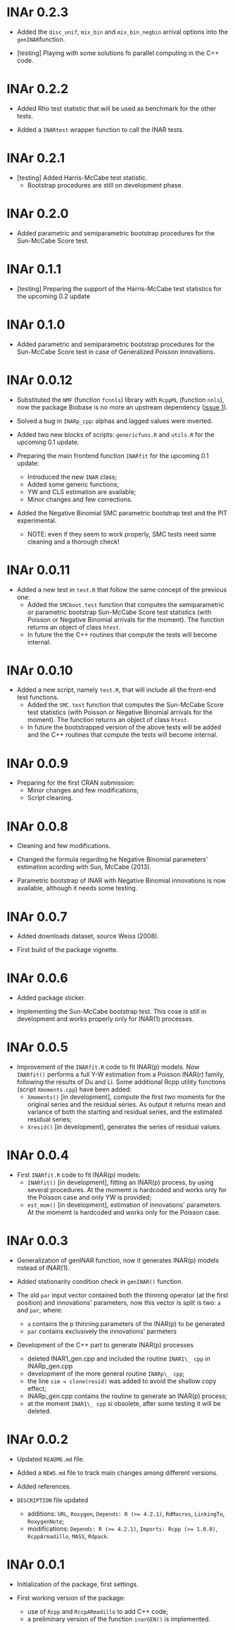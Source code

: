 # INAr 0.2.3

* Added  the `disc_unif`, `mix_bin` and `mix_bin_negbin` arrival options into the `genINAR`function.

* [testing] Playing with some solutions fo parallel computing in the C++ code.


# INAr 0.2.2

* Added Rho test statistic that will be used as benchmark for the other tests.

* Added a `INARtest` wrapper function to call the INAR tests.


# INAr 0.2.1

* [testing] Added Harris-McCabe test statistic.
    * Bootstrap procedures are still on development phase.


# INAr 0.2.0

* Added parametric and semiparametric bootstrap procedures for the Sun-McCabe Score test.


# INAr 0.1.1

* [testing] Preparing the support of the Harris-McCabe test statistics for the upcoming 0.2 update


# INAr 0.1.0

* Added parametric and semiparametric bootstrap procedures for the Sun-McCabe Score test in case of Generalized Poisson innovations.


# INAr 0.0.12

* Substituted the `NMF` (function `fcnnls`) library with `RcppML` (function `nnls`), now the package Biobase is no more an upstream dependency ([issue 1](https://github.com/blog-neas/INAr/issues/1)).

* Solved a bug in `INARp_cpp`: alphas and lagged values were inverted.

* Added two new blocks of scripts: `genericfuns.R` and `utils.R` for the upcoming 0.1 update.

* Preparing the main frontend function `INARfit` for the upcoming 0.1 update:
  * Introduced the new `INAR` class;
  * Added some generic functions;
  * YW and CLS estimation are available;
  * Minor changes and few corrections.

* Added the Negative Binomial SMC parametric bootstrap test and the PIT experimental.
  * NOTE: even if they seem to work properly, SMC tests need some cleaning and a thorough check!


# INAr 0.0.11

* Added a new test in `test.R` that follow the same concept of the previous one:
    * Added the `SMCboot.test` function that computes the semiparametric or parametric bootstrap Sun-McCabe Score test statistics (with Poisson or Negative Binomial arrivals for the moment). The function returns an object of class `htest`.
    * In future the the C++ routines that compute the tests will become internal.


# INAr 0.0.10

* Added a new script, namely `test.R`, that will include all the front-end test functions.
    * Added the `SMC.test` function that computes the Sun-McCabe Score test statistics (with Poisson or Negative Binomial arrivals for the moment). The function returns an object of class `htest`.
    * In future the bootstrapped version of the above tests will be added and the C++ routines that compute the tests will become internal.


# INAr 0.0.9

* Preparing for the first CRAN submission:
    * Minor changes and few modifications;
    * Script cleaning.


# INAr 0.0.8

* Cleaning and few modifications.

* Changed the formula regarding he Negative Binomial parameters' estimation acording with Sun, McCabe (2013).

* Parametric bootstrap of INAR with Negative Binomial innovations is now available, although it needs some testing.


# INAr 0.0.7

* Added downloads dataset, source Weiss (2008).

* First build of the package vignette. 


# INAr 0.0.6

* Added package sticker.

* Implementing the Sun-McCabe bootstrap test. This cose is still in development and works properly only for INAR(1) processes. 


# INAr 0.0.5

* Improvement of the `INARfit.R` code to fit INAR(p) models. Now `INARfit()` performs a full Y-W estimation from a Poisson INAR(r) family, following the results of Du and Li. Some additional Rcpp utility functions (script `Xmoments.cpp`) have been added:
    * `Xmoments()` [in development], compute the first two moments for the original series and the residual series. As output it returns mean and variance of both the starting and residual series, and the estimated residual series;
    * `Xresid()` [in development], generates the series of residual values.


# INAr 0.0.4

* First `INARfit.R` code to fit INAR(p) models:
    * `INARfit()` [in development], fitting an INAR(p) process, by using several procedures. At the momemt is hardcoded and works only for the Poisson case and only YW is provided;
    * `est_mom()` [in development], estimation of innovations' parameters. At the momemt is hardcoded and works only for the Poisson case.


# INAr 0.0.3

* Generalization of genINAR function, now it generates INAR(p) models nstead of INAR(1).

* Added stationarity condition check in `genINAR()` function.

* The old `par` input vector contained both the thinning operator (at the first position) and innovations' parameters, now this vector is split is two: `a` and `par`, where:
    * `a` contains the p thinning parameters of the INAR(p) to be generated
    * `par` contains exclusively the innovations' parmeters

* Development of the C++ part to generate INAR(p) processes
    * deleted INAR1\_gen.cpp and included the routine `INAR1\_ cpp` in  INARp\_gen.cpp
    * development of the more general routine `INARp\_ cpp`; 
    * the line `sim = clone(resid)` was added to avoid the shallow copy effect;
    * INARp_gen.cpp contains the routine to generate an INAR(p) process;
    * at the moment `INAR1\_ cpp` si obsolete, after some testing it will be deleted.
 

# INAr 0.0.2

* Updated `README.md` file.

* Added a `NEWS.md` file to track main changes among different versions.

* Added references.

* `DESCRIPTION` file updated
    * additions: `URL`, `Roxygen`, `Depends: R (>= 4.2.1)`, `RdMacros`, `LinkingTo`, `RoxygenNote`;
    * modifications: `Depends: R (>= 4.2.1)`, `Imports: Rcpp (>= 1.0.0)`, `RcppArmadillo`, `MASS`, `Rdpack`.


# INAr 0.0.1

* Initialization of the package, first settings.

* First working version of the package:
    * use of `Rcpp` and `RccpARmadillo` to add C++ code;
    * a preliminary version of the function `inarGEN()` is implemented.

